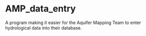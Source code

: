 # AMP_data_entry
A program making it easier for the Aquifer Mapping Team to enter hydrological data into their database.
